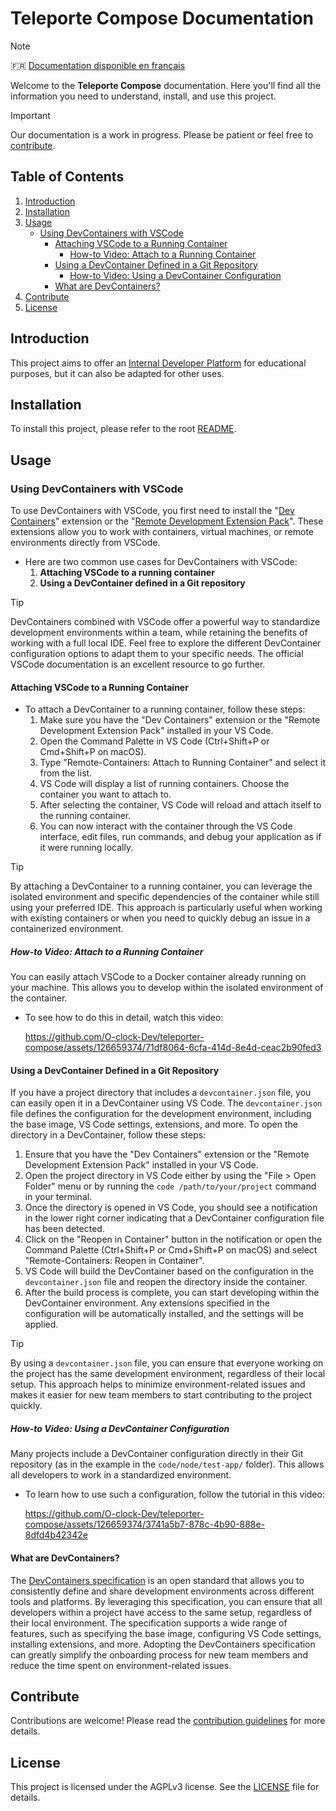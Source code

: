 # Teleporte Compose Documentation

> [!NOTE]  
> 🇫🇷 [Documentation disponible en français](README_fr.md)

Welcome to the **Teleporte Compose** documentation. Here you'll find all the information you need to understand, install, and use this project.

> [!IMPORTANT]  
> Our documentation is a work in progress. Please be patient or feel free to [contribute](#contribute).

## Table of Contents

1. [Introduction](#introduction)
2. [Installation](#installation)
3. [Usage](#usage)
   - [Using DevContainers with VSCode](#using-devcontainers-with-vscode)
     - [Attaching VSCode to a Running Container](#attaching-vscode-to-a-running-container)
       - [How-to Video: Attach to a Running Container](#how-to-video-attach-to-a-running-container)
     - [Using a DevContainer Defined in a Git Repository](#using-a-devcontainer-defined-in-a-git-repository)
       - [How-to Video: Using a DevContainer Configuration](#how-to-video-using-a-devcontainer-configuration)
     - [What are DevContainers?](#what-are-devcontainers)
4. [Contribute](#contribute)
5. [License](#license)

## Introduction

This project aims to offer an [Internal Developer Platform](https://internaldeveloperplatform.org/what-is-an-internal-developer-platform/) for educational purposes, but it can also be adapted for other uses.

## Installation

To install this project, please refer to the root [README](../README.md).

## Usage

### Using DevContainers with VSCode

To use DevContainers with VSCode, you first need to install the "[Dev Containers](https://marketplace.visualstudio.com/items?itemName=ms-vscode-remote.remote-containers)" extension or the "[Remote Development Extension Pack](https://marketplace.visualstudio.com/items?itemName=ms-vscode-remote.vscode-remote-extensionpack)". These extensions allow you to work with containers, virtual machines, or remote environments directly from VSCode.

* Here are two common use cases for DevContainers with VSCode:
  1. **Attaching VSCode to a running container**
  2. **Using a DevContainer defined in a Git repository**

> [!TIP] 
> DevContainers combined with VSCode offer a powerful way to standardize development environments within a team, while retaining the benefits of working with a full local IDE.
> Feel free to explore the different DevContainer configuration options to adapt them to your specific needs. The official VSCode documentation is an excellent resource to go further.

#### Attaching VSCode to a Running Container

* To attach a DevContainer to a running container, follow these steps:
  1. Make sure you have the "Dev Containers" extension or the "Remote Development Extension Pack" installed in your VS Code.
  2. Open the Command Palette in VS Code (Ctrl+Shift+P or Cmd+Shift+P on macOS).
  3. Type "Remote-Containers: Attach to Running Container" and select it from the list.
  4. VS Code will display a list of running containers. Choose the container you want to attach to.
  5. After selecting the container, VS Code will reload and attach itself to the running container.
  6. You can now interact with the container through the VS Code interface, edit files, run commands, and debug your application as if it were running locally.

> [!TIP]
> By attaching a DevContainer to a running container, you can leverage the isolated environment and specific dependencies of the container while still using your preferred IDE. This approach is particularly useful when working with existing containers or when you need to quickly debug an issue in a containerized environment.

##### How-to Video: Attach to a Running Container

You can easily attach VSCode to a Docker container already running on your machine. This allows you to develop within the isolated environment of the container.

* To see how to do this in detail, watch this video:

  https://github.com/O-clock-Dev/teleporter-compose/assets/126659374/71df8064-6cfa-414d-8e4d-ceac2b90fed3


#### Using a DevContainer Defined in a Git Repository

If you have a project directory that includes a `devcontainer.json` file, you can easily open it in a DevContainer using VS Code. The `devcontainer.json` file defines the configuration for the development environment, including the base image, VS Code settings, extensions, and more. To open the directory in a DevContainer, follow these steps:

1. Ensure that you have the "Dev Containers" extension or the "Remote Development Extension Pack" installed in your VS Code.
2. Open the project directory in VS Code either by using the "File > Open Folder" menu or by running the `code /path/to/your/project` command in your terminal.
3. Once the directory is opened in VS Code, you should see a notification in the lower right corner indicating that a DevContainer configuration file has been detected.
4. Click on the "Reopen in Container" button in the notification or open the Command Palette (Ctrl+Shift+P or Cmd+Shift+P on macOS) and select "Remote-Containers: Reopen in Container".
5. VS Code will build the DevContainer based on the configuration in the `devcontainer.json` file and reopen the directory inside the container.
6. After the build process is complete, you can start developing within the DevContainer environment. Any extensions specified in the configuration will be automatically installed, and the settings will be applied.

> [!TIP]
> By using a `devcontainer.json` file, you can ensure that everyone working on the project has the same development environment, regardless of their local setup. This approach helps to minimize environment-related issues and makes it easier for new team members to start contributing to the project quickly.

##### How-to Video: Using a DevContainer Configuration

Many projects include a DevContainer configuration directly in their Git repository (as in the example in the `code/node/test-app/` folder). This allows all developers to work in a standardized environment.

* To learn how to use such a configuration, follow the tutorial in this video:

  https://github.com/O-clock-Dev/teleporter-compose/assets/126659374/3741a5b7-878c-4b90-888e-8dfd4b42342e

#### What are DevContainers?

The [DevContainers specification](https://containers.dev/) is an open standard that allows you to consistently define and share development environments across different tools and platforms. By leveraging this specification, you can ensure that all developers within a project have access to the same setup, regardless of their local environment. The specification supports a wide range of features, such as specifying the base image, configuring VS Code settings, installing extensions, and more. Adopting the DevContainers specification can greatly simplify the onboarding process for new team members and reduce the time spent on environment-related issues.

## Contribute

Contributions are welcome! Please read the [contribution guidelines](../CONTRIBUTING.md) for more details.

## License

This project is licensed under the AGPLv3 license. See the [LICENSE](../LICENSE) file for details.